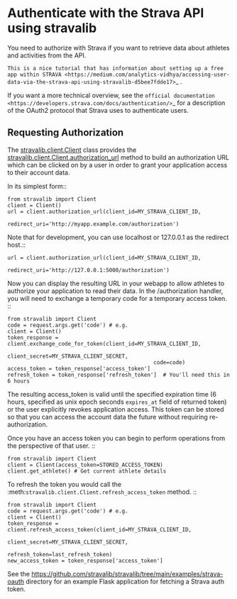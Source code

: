 # Authenticate with the Strava API using stravalib

You need to authorize with Strava if you want to retrieve data about
athletes and activities from the API.

`This is a nice tutorial that has information about
setting up a free app within STRAVA <https://medium.com/analytics-vidhya/accessing-user-data-via-the-strava-api-using-stravalib-d5bee7fdde17>`_
.

If you want a more technical overview, see the
`official documentation <https://developers.strava.com/docs/authentication/>`_
for a description of the OAuth2 protocol that Strava uses to authenticate users.

## Requesting Authorization

The [stravalib.client.Client](stravalib.client.Client) class provides the
[stravalib.client.Client.authorization_url](stravalib.client.Client.authorization_url)
 method
to build an authorization URL which can be clicked on by a user in order to grant your application access to
their account data.

In its simplest form::

    from stravalib import Client
    client = Client()
    url = client.authorization_url(client_id=MY_STRAVA_CLIENT_ID,
                                   redirect_uri='http://myapp.example.com/authorization')

Note that for development, you can use localhost or 127.0.0.1 as the redirect host.::

    url = client.authorization_url(client_id=MY_STRAVA_CLIENT_ID,
                                   redirect_uri='http://127.0.0.1:5000/authorization')

Now you can display the resulting URL in your webapp to allow athletes to authorize your
application to read their data.  In the /authorization handler, you will need to exchange
a temporary code for a temporary access token. ::

    from stravalib import Client
    code = request.args.get('code') # e.g.
    client = Client()
    token_response = client.exchange_code_for_token(client_id=MY_STRAVA_CLIENT_ID,
                                                  client_secret=MY_STRAVA_CLIENT_SECRET,
                                                  code=code)
    access_token = token_response['access_token']
    refresh_token = token_response['refresh_token']  # You'll need this in 6 hours

The resulting access_token is valid until the specified expiration time (6 hours,
specified as unix epoch seconds `expires_at` field of returned token) or the user
explicitly revokes application access.  This token can  be stored so that you can access the account data the future without requiring re-authorization.

Once you have an access token you can begin to perform operations from the perspective of that  user. ::

    from stravalib import Client
    client = Client(access_token=STORED_ACCESS_TOKEN)
    client.get_athlete() # Get current athlete details

To refresh the token you would call the :meth:`stravalib.client.Client.refresh_access_token` method. ::

    from stravalib import Client
    code = request.args.get('code') # e.g.
    client = Client()
    token_response = client.refresh_access_token(client_id=MY_STRAVA_CLIENT_ID,
                                          client_secret=MY_STRAVA_CLIENT_SECRET,
                                          refresh_token=last_refresh_token)
    new_access_token = token_response['access_token']

See the https://github.com/stravalib/stravalib/tree/main/examples/strava-oauth directory for an example
Flask application for fetching a Strava auth token.
